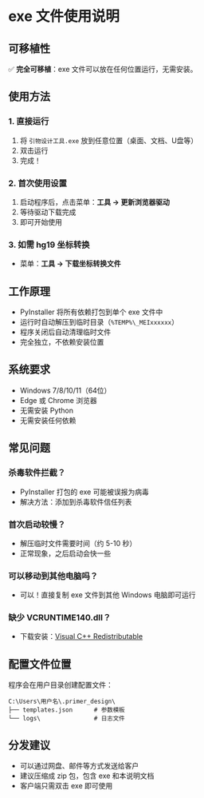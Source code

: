 # exe 文件使用说明

## 可移植性

✅ **完全可移植**：exe 文件可以放在任何位置运行，无需安装。

## 使用方法

### 1. 直接运行
1. 将 `引物设计工具.exe` 放到任意位置（桌面、文档、U盘等）
2. 双击运行
3. 完成！

### 2. 首次使用设置
1. 启动程序后，点击菜单：**工具 → 更新浏览器驱动**
2. 等待驱动下载完成
3. 即可开始使用

### 3. 如需 hg19 坐标转换
- 菜单：**工具 → 下载坐标转换文件**

## 工作原理

- PyInstaller 将所有依赖打包到单个 exe 文件中
- 运行时自动解压到临时目录（`%TEMP%\_MEIxxxxxx`）
- 程序关闭后自动清理临时文件
- 完全独立，不依赖安装位置

## 系统要求

- Windows 7/8/10/11（64位）
- Edge 或 Chrome 浏览器
- 无需安装 Python
- 无需安装任何依赖

## 常见问题

### 杀毒软件拦截？
- PyInstaller 打包的 exe 可能被误报为病毒
- 解决方法：添加到杀毒软件信任列表

### 首次启动较慢？
- 解压临时文件需要时间（约 5-10 秒）
- 正常现象，之后启动会快一些

### 可以移动到其他电脑吗？
- 可以！直接复制 exe 文件到其他 Windows 电脑即可运行

### 缺少 VCRUNTIME140.dll？
- 下载安装：[Visual C++ Redistributable](https://aka.ms/vs/17/release/vc_redist.x64.exe)

## 配置文件位置

程序会在用户目录创建配置文件：
```
C:\Users\用户名\.primer_design\
├── templates.json      # 参数模板
└── logs\               # 日志文件
```

## 分发建议

- 可以通过网盘、邮件等方式发送给客户
- 建议压缩成 zip 包，包含 exe 和本说明文档
- 客户端只需双击 exe 即可使用
